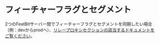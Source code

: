 # フィーチャーフラグとセグメント

2つのFeatBitサーバー間でフィーチャーフラグとセグメントを同期したい場合（例：devからprodへ）、[リレープロキシセクションの該当するドキュメントをご覧ください](../relay-proxy/relay-proxy.md)。
